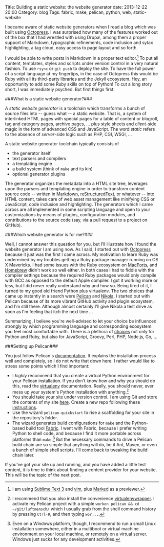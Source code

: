 Title: Building a static website: the website generator
date: 2013-12-22 20:00
Category: blog
Tags: fabric, make, pelican, python, web, static-website

I became aware of static website generators when I read a blog which was built using [Octopress](http://octopress.org/). I was surprised how many of the features worked out of the box that I had wrestled with using Drupal, among them a proper support of Markdown, typographic refinements, code inclusion and sytax highlighting, a tag cloud, easy access to page layout and so forth.

I would be able to write posts in Markdown in a proper text editor.[^1] To put all content, templates, styles and scripts under version control in a very natural fashion. To use `rsync` or `git push` to deploy the site. To have the full power of a script language at my fingertips, in the case of Octopress this would be Ruby with all its third-party libraries and the Jekyll ecosystem. Hey, an opportunity to add some Ruby skills on top of Python! To cut a long story short, I was immediately psyched. But first things first:

###What is a static website generator?###

A *static website generator* is a toolchain which transforms a bunch of source files into -- guess what -- a static website. That is, a system of interlinked HTML pages with special pages for a table of content or blogroll, tag and category pages, archive pages, ... plus style sheets and *client*-side
 magic in the form of advanced CSS and JavaScript. The word *static* refers to the absence of *server*-side logic such as PHP, CGI, WSGI, ...

A static website generator toolchain typically consists of

* the generator itself
* text parsers and compilers
* a templating engine
* a build system (think of `make` and its kin)
* optional generator plugins

The generator organizes the metadata into a HTML site tree,
leverages upon the parsers and templating engine in order to transform content source code -- written in [Markdown](http://daringfireball.net/projects/markdown/), [reStructuredText](http://docutils.sourceforge.net/rst.html), or whatever -- into HTML content, takes care of web asset management like minifying CSS or JavaScript, code inclusion and highlighting. The generators which I came across are all implemented in some scripting language and open to your customizations by means of plugins, configuration modules, and contributions to the source code (say, via a pull request to a project on GitHub).

###Which website generator is for me?###

Well, I cannot answer this question for you, but I'll illustrate how I found the website generator I am using now. As I said, I started out with [Octopress](http://octopress.org/) because it just was the first I came across. My motivation to learn Ruby was undermined by my troubles getting a Ruby package manager running on OS X Mavericks. I had some issues with the Ruby ecosystem on [MacPorts](http://www.macports.org/), and [Homebrew](http://brew.sh/) didn't work so well either. In both cases I had to fiddle with the compiler settings because the required Ruby packages would only compile with GCC as opposed to the default Apple compiler. I got it working more or less, but I did never really understand why and how so. Being tired of it, I turned to my good old friend Python plus virtualenv. The two choices that came up instantly in a search were [Pelican](https://github.com/getpelican) and [Nikola](http://nikola.ralsina.com.ar/). I started out with Pelican because of its more vibrant GitHub activity and plugin ecosystem, and I'm still there. Although almost certainly I'll give Nikola a test drive as soon as I'm feeling that itch the next time ...

Summarizing, I believe you're well-advised  to let your choice be influenced strongly by which programming language and corresponding ecosystem you feel most comfortable with. There is a plethora of [choices](http://staticsitegenerators.net/) not only for Python and Ruby, but also for JavaScript, Groovy, Perl, PHP, Node.js, Go, ...

###Setting up Pelican###

You just follow Pelican's [documentation](http://docs.getpelican.com/en/latest/install.html). It explains the installation process well and completely, so I do not write that down here. I rather would like to stress some points which I find important:

* I *highly* recommend that you create a virtual Python environment for your Pelican installation. If you don't know how and why you should do this, read the [virtualenv](www.virtualenv.org/) documentation. Really, you should never, ever mess up your system's Python installation with anything.[^2]
* You should take your site under version control. I am using Git and store the contents of my site [here](https://github.com/nikipore/luftmensch). Create a new repo following these [instructions](https://help.github.com/articles/create-a-repo).
* Use the wizard `pelican-quickstart` to rise a scaffolding for your site in the repository's folder.
* The wizard generates build configurations for `make` and the Python-based build tool [Fabric](https://github.com/fabric/fabric). I went with Fabric, because I prefer writing Python to shell code, and because I find it more portable across platforms than `make`.[^3] But the necessary commands to drive a Pelican build chain are so simple that anything will do, be it Ant, Maven, or even a bunch of simple shell scripts. I'll come back to tweaking the build chain later.

If you've got your site up and running, and you have added a little test content, it is time to think about finding a content provider for your website. This will be the topic of the next post.

[^1]: I am using [Sublime Text 3](http://www.sublimetext.com/3) and [vim](http://www.vim.org/), plus [Marked](http://markedapp.com/) as a previewer.

[^2]: I recommend that you also install the convenience [virtualenvwrapper](http://virtualenvwrapper.readthedocs.org/en/latest/#). I activate my Pelican project with a simple `workon pelican && cd ~/git/luftmensch/` which I usually grab from the shell command history by pressing `Ctrl-R`, and then typing `wor...`.

[^3]: Even on a Windows platform, though, I recommend to run a small Linux installation somewhere, either in a multiboot or virtual machine environment on your local machine, or remotely on a virtual server. Windows just sucks for any development activities.
